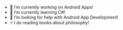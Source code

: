 ###
- 🔭 I’m currently working on Android Apps!
- 🌱 I’m currently learning C#!
- 🤔 I’m looking for help with Android App Development!
- ⚡ I do reading books about philosophy!

